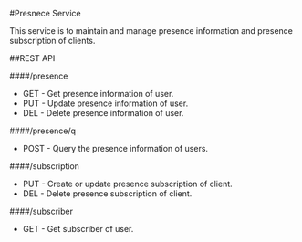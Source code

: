#Presnece Service

This service is to maintain and manage presence information and presence subscription of clients.

##REST API

####/presence
* GET - Get presence information of user.
* PUT - Update presence information of user.
* DEL - Delete presence information of user.

####/presence/q
* POST - Query the presence information of users.

####/subscription
* PUT - Create or update presence subscription of client.
* DEL - Delete presence subscription of client.

####/subscriber
* GET - Get subscriber of user.